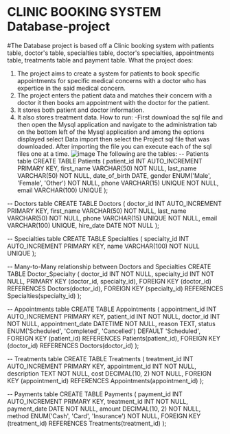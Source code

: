 # CLINIC BOOKING SYSTEM Database-project
#The Database project is based off a Clinic booking system with patients table, doctor's table, specialties table, doctor's specialties, appointments table, treatments table and payment table.
What the project does:
1. The project aims to create a system for patients to book specific appointments for specific medical concerns with a doctor who has expertice in the said medical concern.
2.  The project enters the patient data and matches their concern with a doctor it then books am appointment with the doctor for the patient.
3.  It stores both patient and doctor information.
4.  It also stores treatment data.
How to run:
-First download the sql file and then open the Mysql application and navigate to the administration tab on the bottom left of the Mysql application and among the options displayed select Data import then select the Project sql file that was downloaded. After importing the file you can execute each of the sql files one at a time.
![image](https://github.com/user-attachments/assets/c0a8527e-5e38-4236-b7dd-0fe19bb6b82f)
The following are the tables:
-- Patients table
CREATE TABLE Patients (
    patient_id INT AUTO_INCREMENT PRIMARY KEY,
    first_name VARCHAR(50) NOT NULL,
    last_name VARCHAR(50) NOT NULL,
    date_of_birth DATE,
    gender ENUM('Male', 'Female', 'Other') NOT NULL,
    phone VARCHAR(15) UNIQUE NOT NULL,
    email VARCHAR(100) UNIQUE
);

-- Doctors table
CREATE TABLE Doctors (
    doctor_id INT AUTO_INCREMENT PRIMARY KEY,
    first_name VARCHAR(50) NOT NULL,
    last_name VARCHAR(50) NOT NULL,
    phone VARCHAR(15) UNIQUE NOT NULL,
    email VARCHAR(100) UNIQUE,
    hire_date DATE NOT NULL
);

-- Specialties table
CREATE TABLE Specialties (
    specialty_id INT AUTO_INCREMENT PRIMARY KEY,
    name VARCHAR(100) NOT NULL UNIQUE
);

-- Many-to-Many relationship between Doctors and Specialties
CREATE TABLE Doctor_Specialty (
    doctor_id INT NOT NULL,
    specialty_id INT NOT NULL,
    PRIMARY KEY (doctor_id, specialty_id),
    FOREIGN KEY (doctor_id) REFERENCES Doctors(doctor_id),
    FOREIGN KEY (specialty_id) REFERENCES Specialties(specialty_id)
);

-- Appointments table
CREATE TABLE Appointments (
    appointment_id INT AUTO_INCREMENT PRIMARY KEY,
    patient_id INT NOT NULL,
    doctor_id INT NOT NULL,
    appointment_date DATETIME NOT NULL,
    reason TEXT,
    status ENUM('Scheduled', 'Completed', 'Cancelled') DEFAULT 'Scheduled',
    FOREIGN KEY (patient_id) REFERENCES Patients(patient_id),
    FOREIGN KEY (doctor_id) REFERENCES Doctors(doctor_id)
);

-- Treatments table
CREATE TABLE Treatments (
    treatment_id INT AUTO_INCREMENT PRIMARY KEY,
    appointment_id INT NOT NULL,
    description TEXT NOT NULL,
    cost DECIMAL(10, 2) NOT NULL,
    FOREIGN KEY (appointment_id) REFERENCES Appointments(appointment_id)
);

-- Payments table
CREATE TABLE Payments (
    payment_id INT AUTO_INCREMENT PRIMARY KEY,
    treatment_id INT NOT NULL,
    payment_date DATE NOT NULL,
    amount DECIMAL(10, 2) NOT NULL,
    method ENUM('Cash', 'Card', 'Insurance') NOT NULL,
    FOREIGN KEY (treatment_id) REFERENCES Treatments(treatment_id)
);
